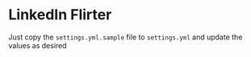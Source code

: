 # LinkedIn Flirter

Just copy the `settings.yml.sample` file to `settings.yml` and update the values as desired
